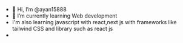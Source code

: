 - 👋 Hi, I’m @ayan15888
- 🌱 I’m currently learning Web development 
-  I'm also learning javascript with react,next js with frameworks like tailwind CSS and library such as react js
- 

<!---
ayan15888/ayan15888 is a ✨ special ✨ repository because its `README.md` (this file) appears on your GitHub profile.
You can click the Preview link to take a look at your changes.
--->

